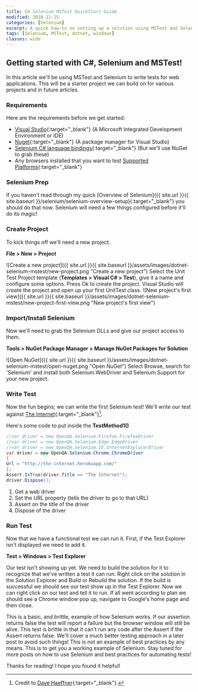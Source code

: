 ```yaml
---
title: C# Selenium MSTest QuickStart Guide
modified: 2018-11-15
categories: [Selenium]
excerpt: A quick how-to on setting up a solution using MSTest and Selenium!
tags: [Selenium, MSTest, dotnet, windows]
classes: wide
---
```


## Getting started with C#, Selenium and MSTest!
In this article we'll be using MSTest and Selenium to write tests for web applications. This will be a starter project we can build on for various projects and in future articles.

### Requirements
Here are the requirements before we get started:

 * [Visual Studio](https://www.visualstudio.com/en-us/downloads/download-visual-studio-vs.aspx){:target="_blank"} (A Microsoft Integrated Development Environment or IDE)
 * [Nuget](http://docs.nuget.org/consume/installing-nuget){:target="_blank"} (A package manager for Visual Studio)
 * [Selenium C# language bindings](http://docs.seleniumhq.org/download/){:target="_blank"} (But we'll use NuGet to grab these)
 * Any browsers installed that you want to test [Supported Platforms](http://docs.seleniumhq.org/about/platforms.jsp){:target="_blank"}

### Selenium Prep
If you haven't read through my quick [Overview of Selenium]({{ site.url }}{{ site.baseurl }}/selenium/selenium-overview-setup){:target="_blank"} you should do that now. Selenium will need a few things configured before it'll do its magic!

### Create Project
To kick things off we'll need a new project.

**File > New > Project**

![Create a new project]({{ site.url }}{{ site.baseurl }}/assets/images/dotnet-selenium-mstest/new-project.png "Create a new project")
Select the Unit Test Project template (**Templates > Visual C# > Test**), give it a name and configure some options. Press Ok to create the project. Visual Studio will create the project and open up your first UnitTest class.
![New project's first view]({{ site.url }}{{ site.baseurl }}/assets/images/dotnet-selenium-mstest/new-project-first-view.png "New project's first view")

### Import/Install Selenium
Now we'll need to grab the Selenium DLLs and give our project access to them.

**Tools > NuGet Package Manager > Manage NuGet Packages for Solution**

![Open NuGet]({{ site.url }}{{ site.baseurl }}/assets/images/dotnet-selenium-mstest/open-nuget.png "Open NuGet")
Select Browse, search for 'Selenium' and install both Selenium.WebDriver and Selenium.Support for your new project.

### Write Test
Now the fun begins; we can write the first Selenium test!
We'll write our test against [The Internet](http://the-internet.herokuapp.com/){:target="_blank"}[^theinternet].

[^theinternet]: Credit to [Dave Haeffner](http://davehaeffner.com/){:target="_blank"}.

Here's some code to put inside the **TestMethod1()**

```c#
//var driver = new OpenQA.Selenium.Firefox.FirefoxDriver
//var driver = new OpenQA.Selenium.Edge.EdgeDriver
//var driver = new OpenQA.Selenium.IE.InternetExplorerDriver
var driver = new OpenQA.Selenium.Chrome.ChromeDriver
{
Url = "http://the-internet.herokuapp.com/"
};
Assert.IsTrue(driver.Title == "The Internet");
driver.Dispose();
```

1. Get a web driver
2. Set the URL property (tells the driver to go to that URL)
3. Assert on the title of the driver
4. Dispose of the driver

### Run Test
Now that we have a functional test we can run it. First, if the Test Explorer isn't displayed we need to add it.

**Test > Windows > Test Explorer**

Our test isn't showing up yet. We need to build the solution for it to recognize that we've written a test it can run. Right click on the solution in the Solution Explorer and Build or Rebuild the solution. If the build is successful we should see our test show up in the Test Explorer. Now we can right click on our test and tell it to run. If all went according to plan we should see a Chrome window pop up, navigate to Google's home page and then close.

This is a basic, and brittle, example of how Selenium works. If our assertion returns false the test will report a failure but the browser window will still be alive. This test is brittle in that it can't run any code after the Assert if the Assert returns false. We'll cover a much better testing approach in a later post to avoid such things! This is not an example of best practices by any means. This is to get you a working example of Selenium. Stay tuned for more posts on how to use Selenium and best practices for automating tests!

Thanks for reading! I hope you found it helpful!
